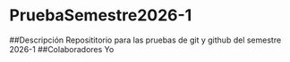 # PruebaSemestre2026-1
##Descripción
Reposititorio para las pruebas de git y github del semestre 2026-1
##Colaboradores
Yo
